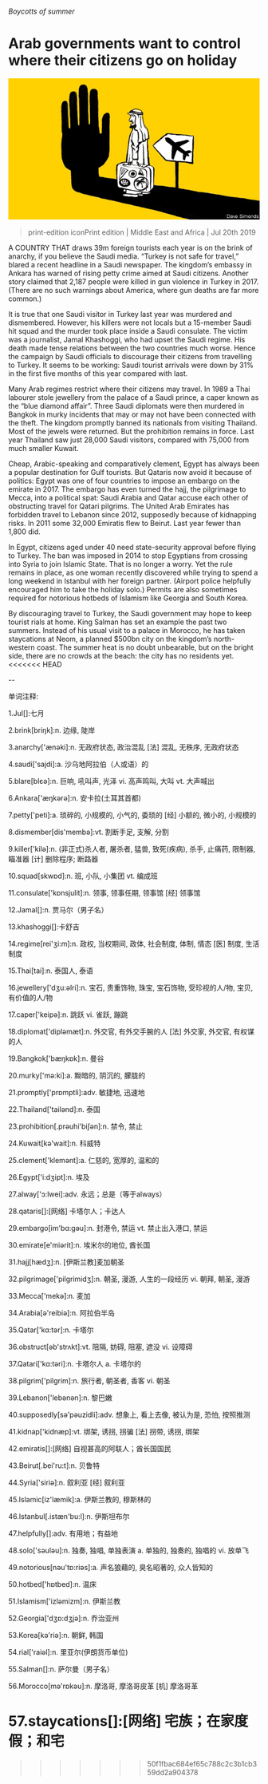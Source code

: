 ###### Boycotts of summer

# Arab governments want to control where their citizens go on holiday 

![image](images/20190720_MAD001_0.jpg) 

> print-edition iconPrint edition | Middle East and Africa | Jul 20th 2019 

A COUNTRY THAT draws 39m foreign tourists each year is on the brink of anarchy, if you believe the Saudi media. “Turkey is not safe for travel,” blared a recent headline in a Saudi newspaper. The kingdom’s embassy in Ankara has warned of rising petty crime aimed at Saudi citizens. Another story claimed that 2,187 people were killed in gun violence in Turkey in 2017. (There are no such warnings about America, where gun deaths are far more common.) 

It is true that one Saudi visitor in Turkey last year was murdered and dismembered. However, his killers were not locals but a 15-member Saudi hit squad and the murder took place inside a Saudi consulate. The victim was a journalist, Jamal Khashoggi, who had upset the Saudi regime. His death made tense relations between the two countries much worse. Hence the campaign by Saudi officials to discourage their citizens from travelling to Turkey. It seems to be working: Saudi tourist arrivals were down by 31% in the first five months of this year compared with last. 

Many Arab regimes restrict where their citizens may travel. In 1989 a Thai labourer stole jewellery from the palace of a Saudi prince, a caper known as the “blue diamond affair”. Three Saudi diplomats were then murdered in Bangkok in murky incidents that may or may not have been connected with the theft. The kingdom promptly banned its nationals from visiting Thailand. Most of the jewels were returned. But the prohibition remains in force. Last year Thailand saw just 28,000 Saudi visitors, compared with 75,000 from much smaller Kuwait. 

Cheap, Arabic-speaking and comparatively clement, Egypt has always been a popular destination for Gulf tourists. But Qataris now avoid it because of politics: Egypt was one of four countries to impose an embargo on the emirate in 2017. The embargo has even turned the hajj, the pilgrimage to Mecca, into a political spat: Saudi Arabia and Qatar accuse each other of obstructing travel for Qatari pilgrims. The United Arab Emirates has forbidden travel to Lebanon since 2012, supposedly because of kidnapping risks. In 2011 some 32,000 Emiratis flew to Beirut. Last year fewer than 1,800 did. 

In Egypt, citizens aged under 40 need state-security approval before flying to Turkey. The ban was imposed in 2014 to stop Egyptians from crossing into Syria to join Islamic State. That is no longer a worry. Yet the rule remains in place, as one woman recently discovered while trying to spend a long weekend in Istanbul with her foreign partner. (Airport police helpfully encouraged him to take the holiday solo.) Permits are also sometimes required for notorious hotbeds of Islamism like Georgia and South Korea. 

By discouraging travel to Turkey, the Saudi government may hope to keep tourist rials at home. King Salman has set an example the past two summers. Instead of his usual visit to a palace in Morocco, he has taken staycations at Neom, a planned $500bn city on the kingdom’s north-western coast. The summer heat is no doubt unbearable, but on the bright side, there are no crowds at the beach: the city has no residents yet. 
<<<<<<< HEAD

-- 

 单词注释:

1.Jul[]:七月 

2.brink[briŋk]:n. 边缘, 陡岸 

3.anarchy['ænәki]:n. 无政府状态, 政治混乱 [法] 混乱, 无秩序, 无政府状态 

4.saudi['sajdi]:a. 沙乌地阿拉伯（人或语）的 

5.blare[blєә]:n. 巨响, 吼叫声, 光泽 vi. 高声鸣叫, 大叫 vt. 大声喊出 

6.Ankara['æŋkәrә]:n. 安卡拉(土耳其首都) 

7.petty['peti]:a. 琐碎的, 小规模的, 小气的, 委琐的 [经] 小额的, 微小的, 小规模的 

8.dismember[dis'membә]:vt. 割断手足, 支解, 分割 

9.killer['kilә]:n. (非正式)杀人者, 屠杀者, 猛兽, 致死(疾病), 杀手, 止痛药, 限制器, 瞄准器 [计] 删除程序; 断路器 

10.squad[skwɒd]:n. 班, 小队, 小集团 vt. 编成班 

11.consulate['kɒnsjulit]:n. 领事, 领事任期, 领事馆 [经] 领事馆 

12.Jamal[]:n. 贾马尔（男子名） 

13.khashoggi[]:卡舒吉 

14.regime[rei'ʒi:m]:n. 政权, 当权期间, 政体, 社会制度, 体制, 情态 [医] 制度, 生活制度 

15.Thai[tai]:n. 泰国人, 泰语 

16.jewellery['dʒu:әlri]:n. 宝石, 贵重饰物, 珠宝, 宝石饰物, 受珍视的人/物, 宝贝, 有价值的人/物 

17.caper['keipә]:n. 跳跃 vi. 雀跃, 蹦跳 

18.diplomat['diplәmæt]:n. 外交官, 有外交手腕的人 [法] 外交家, 外交官, 有权谋的人 

19.Bangkok['bæŋkɒk]:n. 曼谷 

20.murky['mә:ki]:a. 黝暗的, 阴沉的, 朦胧的 

21.promptly['prɒmptli]:adv. 敏捷地, 迅速地 

22.Thailand['tailәnd]:n. 泰国 

23.prohibition[.prәuhi'biʃәn]:n. 禁令, 禁止 

24.Kuwait[kә'wait]:n. 科威特 

25.clement['klemәnt]:a. 仁慈的, 宽厚的, 温和的 

26.Egypt['i:dʒipt]:n. 埃及 

27.alway['ɔ:lwei]:adv. 永远；总是（等于always） 

28.qataris[]:[网络] 卡塔尔人；卡达人 

29.embargo[im'bɑ:gәu]:n. 封港令, 禁运 vt. 禁止出入港口, 禁运 

30.emirate[e'miәrit]:n. 埃米尔的地位, 酋长国 

31.hajj[hædʒ]:n. [伊斯兰教]麦加朝圣 

32.pilgrimage['pilgrimidʒ]:n. 朝圣, 漫游, 人生的一段经历 vi. 朝拜, 朝圣, 漫游 

33.Mecca['mekә]:n. 麦加 

34.Arabia[ә'reibiә]:n. 阿拉伯半岛 

35.Qatar['kɑ:tәr]:n. 卡塔尔 

36.obstruct[әb'strʌkt]:vt. 阻隔, 妨碍, 阻塞, 遮没 vi. 设障碍 

37.Qatari['kɑ:təri]:n. 卡塔尔人 a. 卡塔尔的 

38.pilgrim['pilgrim]:n. 旅行者, 朝圣者, 香客 vi. 朝圣 

39.Lebanon['lebәnәn]:n. 黎巴嫩 

40.supposedly[sә'pәuzidli]:adv. 想象上, 看上去像, 被认为是, 恐怕, 按照推测 

41.kidnap['kidnæp]:vt. 绑架, 诱拐, 拐骗 [法] 拐带, 诱拐, 绑架 

42.emiratis[]:[网络] 自视甚高的阿联人；酋长国国民 

43.Beirut[.bei'ru:t]:n. 贝鲁特 

44.Syria['siriә]:n. 叙利亚 [经] 叙利亚 

45.Islamic[iz'læmik]:a. 伊斯兰教的, 穆斯林的 

46.Istanbul[.istæn'bu:l]:n. 伊斯坦布尔 

47.helpfully[]:adv. 有用地；有益地 

48.solo['sәulәu]:n. 独奏, 独唱, 单独表演 a. 单独的, 独奏的, 独唱的 vi. 放单飞 

49.notorious[nәu'tɒ:riәs]:a. 声名狼藉的, 臭名昭著的, 众人皆知的 

50.hotbed['hɒtbed]:n. 温床 

51.Islamism['izlәmizm]:n. 伊斯兰教 

52.Georgia['dʒɒ:dʒjә]:n. 乔治亚州 

53.Korea[kә'riә]:n. 朝鲜, 韩国 

54.rial['raiәl]:n. 里亚尔(伊朗货币单位) 

55.Salman[]:n. 萨尔曼（男子名） 

56.Morocco[mә'rɒkәu]:n. 摩洛哥, 摩洛哥皮革 [机] 摩洛哥革 

57.staycations[]:[网络] 宅族；在家度假；和宅 
=======
>>>>>>> 50f1fbac684ef65c788c2c3b1cb359dd2a904378

